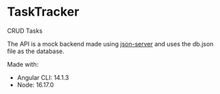 # TaskTracker
CRUD Tasks

The API is a mock backend made using [json-server](https://github.com/typicode/json-server) and uses the db.json file as the database.

Made with:
* Angular CLI: 14.1.3
* Node: 16.17.0
